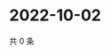 # 2022-10-02

共 0 条

<!-- BEGIN WEIBO -->
<!-- 最后更新时间 Sun Oct 02 2022 13:01:36 GMT+0800 (China Standard Time) -->

<!-- END WEIBO -->
